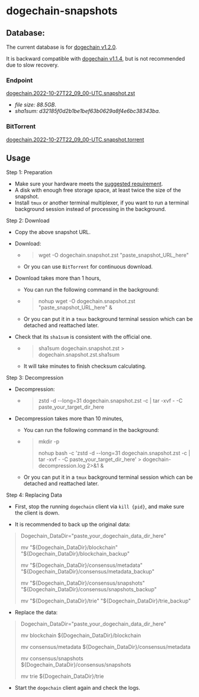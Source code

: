 # dogechain-snapshots

## Database:

The current database is for [dogechain v1.2.0](https://github.com/dogechain-lab/dogechain/releases/tag/v1.2.0).

It is backward compatible with [dogechain v1.1.4](https://github.com/dogechain-lab/dogechain/releases/tag/v1.1.4), but is not recommended due to slow recovery.

### Endpoint

[dogechain.2022-10-27T22_09_00-UTC.snapshot.zst](http://snapshots.dogechain.dog/dogechain.2022-10-27T22_09_00-UTC.snapshot.zst)

* *file size: 88.5GB*.
* *sha1sum: d32185f0d2b1be1bef63b0629a8f4e6bc38343ba*.

### BitTorrent

[dogechain.2022-10-27T22_09_00-UTC.snapshot.torrent](http://snapshots.dogechain.dog/dogechain.2022-10-27T22_09_00-UTC.snapshot.torrent)

## Usage 

Step 1: Preparation
- Make sure your hardware meets the [suggested requirement](https://docs.dogechain.dog/docs/get-started/full-node-deployment).
- A disk with enough free storage space, at least twice the size of the snapshot.
- Install `tmux` or another terminal multiplexer, if you want to run a terminal background session instead of processing in the background.

Step 2: Download
- Copy the above snapshot URL.

- Download: 
    - > wget -O dogechain.snapshot.zst "paste_snapshot_URL_here"

    - Or you can use `BitTorrent` for continuous download.

- Download takes more than 1 hours,

    - You can run the following command in the background: 
    - > nohup wget -O dogechain.snapshot.zst "paste_snapshot_URL_here" &
    - Or you can put it in a `tmux` background terminal session which can be detached and reattached later.

- Check that its `sha1sum` is consistent with the official one.
    - > sha1sum dogechain.snapshot.zst > dogechain.snapshot.zst.sha1sum
    - It will take minutes to finish checksum calculating.


Step 3: Decompression

- Decompression:

    -  > zstd -d --long=31 dogechain.snapshot.zst -c | tar -xvf - -C paste_your_target_dir_here
- Decompression takes more than 10 minutes,

    - You can run the following command in the background: 
    - > mkdir -p <paste your target dir here>
        >
        > nohup bash -c 'zstd -d --long=31 dogechain.snapshot.zst -c | tar -xvf - -C paste_your_target_dir_here' > dogechain-decompression.log 2>&1 &
    - Or you can put it in a `tmux` background terminal session which can be detached and reattached later.

Step 4: Replacing Data

- First, stop the running `dogechain` client via `kill {pid}`, and make sure the client is down.

- It is recommended to back up the original data:

> Dogechain_DataDir="paste_your_dogechain_data_dir_here"
>
> mv "${Dogechain_DataDir}/blockchain" "${Dogechain_DataDir}/blockchain_backup"
>
> mv "${Dogechain_DataDir}/consensus/metadata" "${Dogechain_DataDir}/consensus/metadata_backup"
>
> mv "${Dogechain_DataDir}/consensus/snapshots" "${Dogechain_DataDir}/consensus/snapshots_backup"
>
> mv "${Dogechain_DataDir}/trie" "${Dogechain_DataDir}/trie_backup"

- Replace the data:

> Dogechain_DataDir="paste_your_dogechain_data_dir_here"
>
> mv blockchain ${Dogechain_DataDir}/blockchain
>
> mv consensus/metadata ${Dogechain_DataDir}/consensus/metadata
>
> mv consensus/snapshots ${Dogechain_DataDir}/consensus/snapshots
>
> mv trie ${Dogechain_DataDir}/trie

- Start the `dogechain` client again and check the logs.
